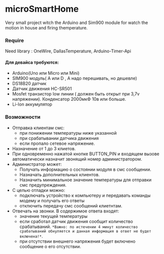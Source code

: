 # microSmartHome
Very small project witch the Arduino and Sim900 module for watch the motion in house and firing themperature.
### Require
Need library : OneWire, DallasTemperature, Arduino-Timer-Api
#### Для девайса требуются:
  + Arduino(Uno или Micro или Mini)
  + SIM900 модуль( А или D , A надо перешивать, но дешевле)
  + DS18B20 датчик
  + Датчик движения HC-SR501
  + Mosfet транзистор low линии ( должен быть открыт при 3,7v напряжении). Конденсатор 2000мкФ 10в или больше.
  + Li-Ion аккумулятор
### Возможности
 + Отправка клиентам смс: 
    * при понижении температуры ниже указанной
    * при срабатывании датчика движения
    * если пропало сетевое напряжение.
 + Назначение от 1 до 3 клиетов.
 + При одновременно нажатой кнопке BUTTON_PIN  и входящем вызове автоматически назначит звонящий номер администратором.
 +  Администратор может:
    * Получать информацию о состоянии модуля в смс сообщении.
    * Назначать дополнительных клиентов.
    * Назначить минимальное значение температуры для отправки смс предупреждения.
 + С целью отладки можно:
    * подключать устройство к компьютеру и передавать команды модему  и получать его ответы  
    * отключить передачу смс сообщений клиетнтам.
 + Отвечать на звонки. В содержимое ответа входят:
    * значение  текущей температуры
    * если сработал датчик движения сообщит количество срабатываний. `*Важно: по истечении 4 минут количество срабатываний обнуляется и данная информация в ответ не будет включена!*`.
    * при отсутствии внешнего напряжения будет включено сообщение о его отсутствии.
    
